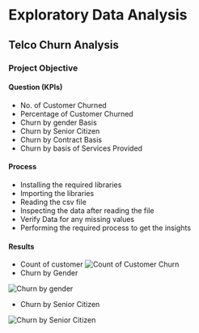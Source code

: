 # Exploratory Data Analysis
## Telco Churn Analysis
### Project Objective
#### Question (KPIs)
- No. of Customer Churned
- Percentage of Customer Churned
- Churn by gender Basis
- Churn by Senior Citizen 
- Churn by Contract Basis
- Churn by basis of Services Provided
#### Process
- Installing the required libraries
- Importing the libraries
- Reading the csv file
- Inspecting the data after reading the file
- Verify Data for any missing values
- Performing the required process to get the insights
#### Results
- Count of customer
![Count of Customer Churn](https://github.com/user-attachments/assets/1d623f11-2337-4631-af63-862e87df0bca)
- Churn by Gender

![Churn by gender](https://github.com/user-attachments/assets/917ef322-0252-437c-aa4e-e9cef0d15e9a)
- Churn by Senior Citizen

![Churn by Senior Citizen](https://github.com/user-attachments/assets/08b5fc3e-a427-476d-aae1-3334ee77abf4)

